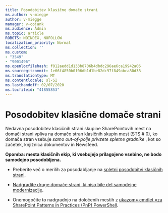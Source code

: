```yaml
---
title: Posodobitev klasične domače strani
ms.author: v-miegge
author: v-miegge
manager: v-cojank
ms.audience: Admin
ms.topic: article
ROBOTS: NOINDEX, NOFOLLOW
localization_priority: Normal
ms.collection: ''
ms.custom:
- "3549"
- "9001496"
ms.openlocfilehash: f012aedd1d133b8706b4dbdc296ae6ca19942a06
ms.sourcegitcommit: 1e66f4850b0f06db1d1be82dc97f849abca80d38
ms.translationtype: MT
ms.contentlocale: sl-SI
ms.lasthandoff: 02/07/2020
ms.locfileid: "41855853"
---
```

# <a name="modernize-the-classic-home-page"></a>Posodobitev klasične domače strani

Nedavna posodobitev klasičnih strani skupine SharePointovih mest na domači strani vpliva na domačo stran klasičnih skupin mest (STS # 0), ko domača stran vsebuje *samo out-of-polje privzete spletne gradnike* , kot so začetek, knjižnica dokumentov in Newsfeed.

**Opomba: mesta klasičnih ekip, ki vsebujejo prilagojeno vsebino, ne bodo samodejno posodobljena.**

* Preberite več o merilih za posodabljanje na [spletni posodobitvi klasičnih strani](https://docs.microsoft.com/sharepoint/disable-auto-modernization-classic-home-pages#why-update-classic-team-site-home-pages-to-modern).

* [Nadgradite druge domače strani, ki niso bile del samodejne modernizacije](https://docs.microsoft.com/sharepoint/dev/transform/modernize-userinterface-site-pages).

* Onemogočite to nadgradnjo na določenih mestih z [ukazom» cmdlet «za SharePoint Patterns in Practices (PnP) PowerShell](https://docs.microsoft.com/powershell/sharepoint/sharepoint-pnp/sharepoint-pnp-cmdlets).
